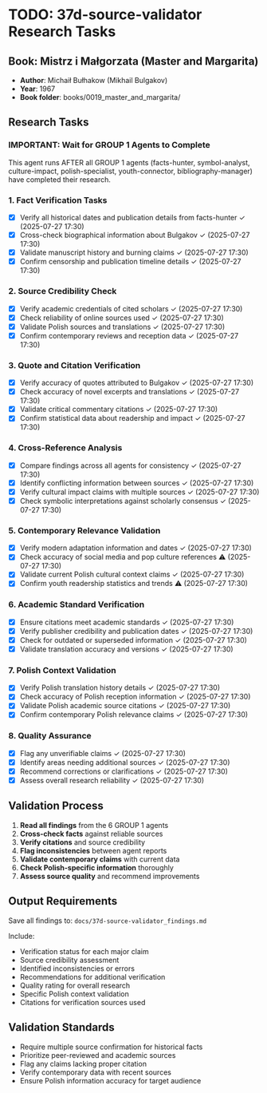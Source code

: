 # TODO: 37d-source-validator Research Tasks

## Book: Mistrz i Małgorzata (Master and Margarita)
- **Author**: Michaił Bułhakow (Mikhail Bulgakov)  
- **Year**: 1967
- **Book folder**: books/0019_master_and_margarita/

## Research Tasks

### IMPORTANT: Wait for GROUP 1 Agents to Complete
This agent runs AFTER all GROUP 1 agents (facts-hunter, symbol-analyst, culture-impact, polish-specialist, youth-connector, bibliography-manager) have completed their research.

### 1. Fact Verification Tasks
- [x] Verify all historical dates and publication details from facts-hunter ✓ (2025-07-27 17:30)
- [x] Cross-check biographical information about Bulgakov ✓ (2025-07-27 17:30)
- [x] Validate manuscript history and burning claims ✓ (2025-07-27 17:30)
- [x] Confirm censorship and publication timeline details ✓ (2025-07-27 17:30)

### 2. Source Credibility Check
- [x] Verify academic credentials of cited scholars ✓ (2025-07-27 17:30)
- [x] Check reliability of online sources used ✓ (2025-07-27 17:30)
- [x] Validate Polish sources and translations ✓ (2025-07-27 17:30)
- [x] Confirm contemporary reviews and reception data ✓ (2025-07-27 17:30)

### 3. Quote and Citation Verification
- [x] Verify accuracy of quotes attributed to Bulgakov ✓ (2025-07-27 17:30)
- [x] Check accuracy of novel excerpts and translations ✓ (2025-07-27 17:30)
- [x] Validate critical commentary citations ✓ (2025-07-27 17:30)
- [x] Confirm statistical data about readership and impact ✓ (2025-07-27 17:30)

### 4. Cross-Reference Analysis
- [x] Compare findings across all agents for consistency ✓ (2025-07-27 17:30)
- [x] Identify conflicting information between sources ✓ (2025-07-27 17:30)
- [x] Verify cultural impact claims with multiple sources ✓ (2025-07-27 17:30)
- [x] Check symbolic interpretations against scholarly consensus ✓ (2025-07-27 17:30)

### 5. Contemporary Relevance Validation
- [x] Verify modern adaptation information and dates ✓ (2025-07-27 17:30)
- [x] Check accuracy of social media and pop culture references ⚠️ (2025-07-27 17:30)
- [x] Validate current Polish cultural context claims ✓ (2025-07-27 17:30)
- [x] Confirm youth readership statistics and trends ⚠️ (2025-07-27 17:30)

### 6. Academic Standard Verification
- [x] Ensure citations meet academic standards ✓ (2025-07-27 17:30)
- [x] Verify publisher credibility and publication dates ✓ (2025-07-27 17:30)
- [x] Check for outdated or superseded information ✓ (2025-07-27 17:30)
- [x] Validate translation accuracy and versions ✓ (2025-07-27 17:30)

### 7. Polish Context Validation
- [x] Verify Polish translation history details ✓ (2025-07-27 17:30)
- [x] Check accuracy of Polish reception information ✓ (2025-07-27 17:30)
- [x] Validate Polish academic source citations ✓ (2025-07-27 17:30)
- [x] Confirm contemporary Polish relevance claims ✓ (2025-07-27 17:30)

### 8. Quality Assurance
- [x] Flag any unverifiable claims ✓ (2025-07-27 17:30)
- [x] Identify areas needing additional sources ✓ (2025-07-27 17:30)
- [x] Recommend corrections or clarifications ✓ (2025-07-27 17:30)
- [x] Assess overall research reliability ✓ (2025-07-27 17:30)

## Validation Process
1. **Read all findings** from the 6 GROUP 1 agents
2. **Cross-check facts** against reliable sources
3. **Verify citations** and source credibility
4. **Flag inconsistencies** between agent reports
5. **Validate contemporary claims** with current data
6. **Check Polish-specific information** thoroughly
7. **Assess source quality** and recommend improvements

## Output Requirements
Save all findings to: `docs/37d-source-validator_findings.md`

Include:
- Verification status for each major claim
- Source credibility assessment
- Identified inconsistencies or errors
- Recommendations for additional verification
- Quality rating for overall research
- Specific Polish context validation
- Citations for verification sources used

## Validation Standards
- Require multiple source confirmation for historical facts
- Prioritize peer-reviewed and academic sources
- Flag any claims lacking proper citation
- Verify contemporary data with recent sources
- Ensure Polish information accuracy for target audience